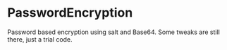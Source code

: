 # PasswordEncryption
Password based encryption using salt and Base64. Some tweaks are still there, just a trial code. 
